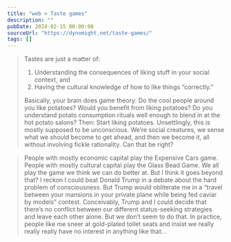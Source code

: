 ```yaml
---
title: "web > Taste games"
description: ""
pubDate: 2024-02-15 00:00:00
sourceUrl: "https://dynomight.net/taste-games/"
tags: []
---
```


> Tastes are just a matter of:
> 
> 1.	Understanding the consequences of liking stuff in your social context, and
> 2.	Having the cultural knowledge of how to like things “correctly.”
> 
> Basically, your brain does game theory: Do the cool people around you like potatoes? Would you benefit from liking potatoes? Do you understand potato consumption rituals well enough to blend in at the hot potato salons? Then: Start liking potatoes. Unsettlingly, this is mostly supposed to be unconscious. We’re social creatures, we sense what we should become to get ahead, and then we become it, all without involving fickle rationality. Can that be right?

> People with mostly economic capital play the Expensive Cars game. People with mostly cultural capital play the Glass Bead Game. We all play the game we think we can do better at. But I think it goes beyond that? I reckon I could beat Donald Trump in a debate about the hard problem of consciousness. But Trump would obliterate me in a “travel between your mansions in your private plane while being fed caviar by models” contest. Conceivably, Trump and I could decide that there’s no conflict between our different status-seeking strategies and leave each other alone. But we don’t seem to do that. In practice, people like me sneer at gold-plated toilet seats and insist we really really really have no interest in anything like that…